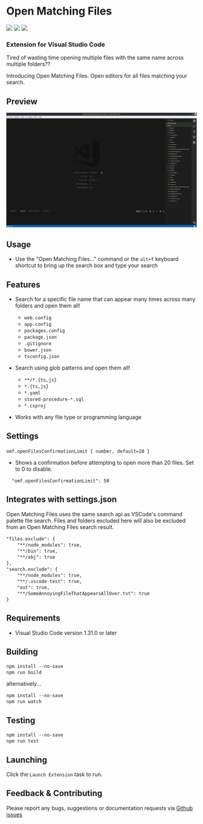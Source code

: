 # Open Matching Files

[![](https://vsmarketplacebadge.apphb.com/version-short/bcanzanella.openmatchingfiles.svg)](https://marketplace.visualstudio.com/items?itemName=bcanzanella.openmatchingfiles)
[![](https://vsmarketplacebadge.apphb.com/installs-short/bcanzanella.openmatchingfiles.svg)](https://marketplace.visualstudio.com/items?itemName=bcanzanella.openmatchingfiles)
[![](https://vsmarketplacebadge.apphb.com/rating-short/bcanzanella.openmatchingfiles.svg)](https://marketplace.visualstudio.com/items?itemName=bcanzanella.openmatchingfiles)

### Extension for Visual Studio Code

Tired of wasting time opening multiple files with the same name across multiple folders??

Introducing Open Matching Files. Open editors for all files matching your search.

## Preview

![demo](assets/demo.gif)

## Usage

- Use the "Open Matching Files..." command or the `alt+f` keyboard shortcut to bring up the search box and type your search

## Features
- Search for a specific file name that can appear many times across many folders and open them all!
   - `web.config`
   - `app.config`
   - `packages.config`
   - `package.json`
   - `.gitignore`
   - `bower.json`
   - `tsconfig.json`

- Search using glob patterns and open them all! 
  - `**∕*.{ts,js}`
  - `*.{ts,js}`
  - `*.yaml`
  - `stored-procedure-*.sql`
  - `*.csproj`
- Works with any file type or programming language

## Settings

`omf.openFilesConfirmationLimit { number, default=20 }`

- Shows a confirmation before attempting to open more than 20 files. Set to 0 to disable.

```
  "omf.openFilesConfirmationLimit": 50
```

## Integrates with settings.json

Open Matching Files uses the same search api as VSCode's command palette file search. Files and folders excluded here will also be excluded from an Open Matching Files search result.

```
"files.exclude": {
    "**/node_modules": true,
    "**/bin": true,
    "**/obj": true
},
"search.exclude": {
    "**/node_modules": true,
    "**/.vscode-test": true,
    "out": true,
    "**/SomeAnnoyingFileThatAppearsAllOver.txt": true
}
```

## Requirements

- Visual Studio Code version 1.31.0 or later

## Building

```
npm install --no-save
npm run build
```
alternatively...

```
npm install --no-save
npm run watch
```

## Testing

```
npm install --no-save
npm run test
```

## Launching

Click the `Launch Extension` task to run.

## Feedback & Contributing

Please report any bugs, suggestions or documentation requests via [Github issues](https://github.com/bcanzanella/vscode-openmatchingfiles/issues)
